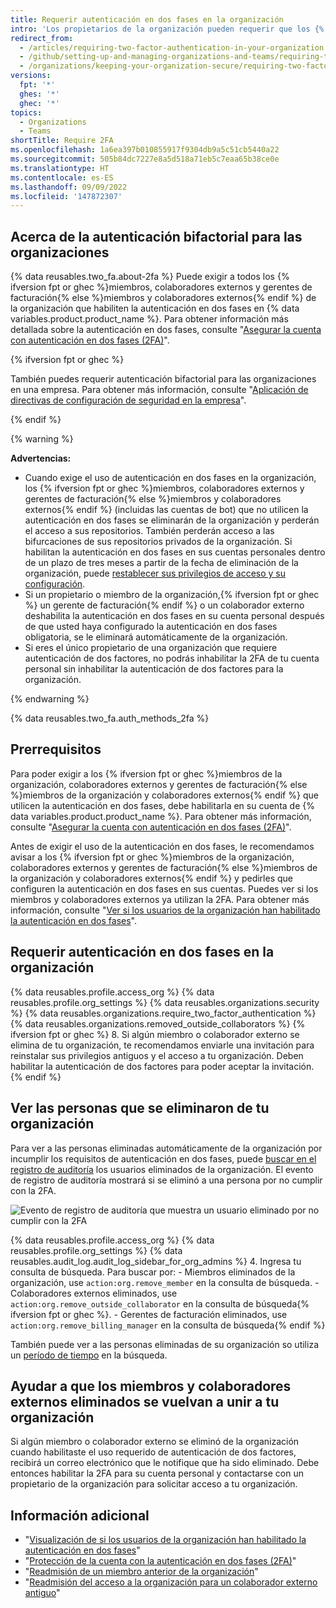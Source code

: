 ```yaml
---
title: Requerir autenticación en dos fases en la organización
intro: 'Los propietarios de la organización pueden requerir que los {% ifversion fpt or ghec %}miembros de la organización, colaboradores externos y gerentes de facturación{% else %}miembros de la organización y colaboradores externos{% endif %} habiliten la autenticación de dos factores para sus cuentas personales, lo que hace que sea más complicado para los actores maliciosos acceder a los repositorios y parámetros de una organización.'
redirect_from:
  - /articles/requiring-two-factor-authentication-in-your-organization
  - /github/setting-up-and-managing-organizations-and-teams/requiring-two-factor-authentication-in-your-organization
  - /organizations/keeping-your-organization-secure/requiring-two-factor-authentication-in-your-organization
versions:
  fpt: '*'
  ghes: '*'
  ghec: '*'
topics:
  - Organizations
  - Teams
shortTitle: Require 2FA
ms.openlocfilehash: 1a6ea397b010855917f9304db9a5c51cb5440a22
ms.sourcegitcommit: 505b84dc7227e8a5d518a71eb5c7eaa65b38ce0e
ms.translationtype: HT
ms.contentlocale: es-ES
ms.lasthandoff: 09/09/2022
ms.locfileid: '147872307'
---
```

## Acerca de la autenticación bifactorial para las organizaciones

{% data reusables.two_fa.about-2fa %} Puede exigir a todos los {% ifversion fpt or ghec %}miembros, colaboradores externos y gerentes de facturación{% else %}miembros y colaboradores externos{% endif %} de la organización que habiliten la autenticación en dos fases en {% data variables.product.product_name %}. Para obtener información más detallada sobre la autenticación en dos fases, consulte "[Asegurar la cuenta con autenticación en dos fases (2FA)](/github/authenticating-to-github/securing-your-account-with-two-factor-authentication-2fa)".

{% ifversion fpt or ghec %}

También puedes requerir autenticación bifactorial para las organizaciones en una empresa. Para obtener más información, consulte "[Aplicación de directivas de configuración de seguridad en la empresa](/admin/policies/enforcing-policies-for-your-enterprise/enforcing-policies-for-security-settings-in-your-enterprise)".

{% endif %}

{% warning %}

**Advertencias:**

- Cuando exige el uso de autenticación en dos fases en la organización, los {% ifversion fpt or ghec %}miembros, colaboradores externos y gerentes de facturación{% else %}miembros y colaboradores externos{% endif %} (incluidas las cuentas de bot) que no utilicen la autenticación en dos fases se eliminarán de la organización y perderán el acceso a sus repositorios. También perderán acceso a las bifurcaciones de sus repositorios privados de la organización. Si habilitan la autenticación en dos fases en sus cuentas personales dentro de un plazo de tres meses a partir de la fecha de eliminación de la organización, puede [restablecer sus privilegios de acceso y su configuración](/articles/reinstating-a-former-member-of-your-organization).
- Si un propietario o miembro de la organización,{% ifversion fpt or ghec %} un gerente de facturación{% endif %} o un colaborador externo deshabilita la autenticación en dos fases en su cuenta personal después de que usted haya configurado la autenticación en dos fases obligatoria, se le eliminará automáticamente de la organización.
- Si eres el único propietario de una organización que requiere autenticación de dos factores, no podrás inhabilitar la 2FA de tu cuenta personal sin inhabilitar la autenticación de dos factores para la organización.

{% endwarning %}

{% data reusables.two_fa.auth_methods_2fa %}

## Prerrequisitos

Para poder exigir a los {% ifversion fpt or ghec %}miembros de la organización, colaboradores externos y gerentes de facturación{% else %}miembros de la organización y colaboradores externos{% endif %} que utilicen la autenticación en dos fases, debe habilitarla en su cuenta de {% data variables.product.product_name %}. Para obtener más información, consulte "[Asegurar la cuenta con autenticación en dos fases (2FA)](/github/authenticating-to-github/securing-your-account-with-two-factor-authentication-2fa)".

Antes de exigir el uso de la autenticación en dos fases, le recomendamos avisar a los {% ifversion fpt or ghec %}miembros de la organización, colaboradores externos y gerentes de facturación{% else %}miembros de la organización y colaboradores externos{% endif %} y pedirles que configuren la autenticación en dos fases en sus cuentas. Puedes ver si los miembros y colaboradores externos ya utilizan la 2FA. Para obtener más información, consulte "[Ver si los usuarios de la organización han habilitado la autenticación en dos fases](/organizations/keeping-your-organization-secure/viewing-whether-users-in-your-organization-have-2fa-enabled)".

## Requerir autenticación en dos fases en la organización

{% data reusables.profile.access_org %} {% data reusables.profile.org_settings %} {% data reusables.organizations.security %} {% data reusables.organizations.require_two_factor_authentication %} {% data reusables.organizations.removed_outside_collaborators %} {% ifversion fpt or ghec %}
8. Si algún miembro o colaborador externo se elimina de tu organización, te recomendamos enviarle una invitación para reinstalar sus privilegios antiguos y el acceso a tu organización. Deben habilitar la autenticación de dos factores para poder aceptar la invitación.
{% endif %}

## Ver las personas que se eliminaron de tu organización

Para ver a las personas eliminadas automáticamente de la organización por incumplir los requisitos de autenticación en dos fases, puede [buscar en el registro de auditoría](/organizations/keeping-your-organization-secure/reviewing-the-audit-log-for-your-organization#accessing-the-audit-log) los usuarios eliminados de la organización. El evento de registro de auditoría mostrará si se eliminó a una persona por no cumplir con la 2FA.

![Evento de registro de auditoría que muestra un usuario eliminado por no cumplir con la 2FA](/assets/images/help/2fa/2fa_noncompliance_audit_log_search.png)

{% data reusables.profile.access_org %} {% data reusables.profile.org_settings %} {% data reusables.audit_log.audit_log_sidebar_for_org_admins %}
4. Ingresa tu consulta de búsqueda. Para buscar por:
    - Miembros eliminados de la organización, use `action:org.remove_member` en la consulta de búsqueda.
    - Colaboradores externos eliminados, use `action:org.remove_outside_collaborator` en la consulta de búsqueda{% ifversion fpt or ghec %}.
    - Gerentes de facturación eliminados, use `action:org.remove_billing_manager` en la consulta de búsqueda{% endif %}

 También puede ver a las personas eliminadas de su organización so utiliza un [período de tiempo](/articles/reviewing-the-audit-log-for-your-organization/#search-based-on-time-of-action) en la búsqueda.

## Ayudar a que los miembros y colaboradores externos eliminados se vuelvan a unir a tu organización

Si algún miembro o colaborador externo se eliminó de la organización cuando habilitaste el uso requerido de autenticación de dos factores, recibirá un correo electrónico que le notifique que ha sido eliminado. Debe entonces habilitar la 2FA para su cuenta personal y contactarse con un propietario de la organización para solicitar acceso a tu organización.

## Información adicional

- "[Visualización de si los usuarios de la organización han habilitado la autenticación en dos fases](/articles/viewing-whether-users-in-your-organization-have-2fa-enabled)"
- "[Protección de la cuenta con la autenticación en dos fases (2FA)](/articles/securing-your-account-with-two-factor-authentication-2fa)"
- "[Readmisión de un miembro anterior de la organización](/articles/reinstating-a-former-member-of-your-organization)"
- "[Readmisión del acceso a la organización para un colaborador externo antiguo](/articles/reinstating-a-former-outside-collaborator-s-access-to-your-organization)"
